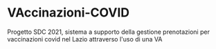 # VAccinazioni-COVID
Progetto SDC 2021, sistema a supporto della gestione prenotazioni per vaccinazioni covid nel Lazio attraverso l'uso di una VA
